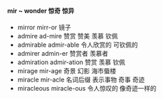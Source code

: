 #### mir ~ wonder 惊奇 惊异

- mirror mirr-or 镜子
- admire ad-mire 赞赏 赞美 羡慕 钦佩
- admirable admir-able 令人欣赏的 可钦佩的
- admirer admin-er 赞赏者 羡慕者
- admiration admir-ation  赞赏 羡慕 钦佩
- mirage mir-age 奇景 幻影 海市蜃楼
- miracle mir-acle 名词后缀 表示事物 奇事 奇迹
- miracleous miracle-ous 令人惊叹的 像奇迹一样的